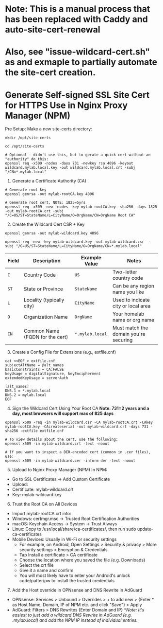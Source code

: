 # Note: This is a manual process that has been replaced with Caddy and auto-site-cert-renewal
# Also, see "issue-wildcard-cert.sh" as and exmaple to partially automate the site-cert creation.
# Generate Self-signed SSL Site Cert for HTTPS Use in Nginx Proxy Manager (NPM)
Pre Setup:
Make a new site-certs directory:
```
mkdir /opt/site-certs

cd /opt/site-certs

# Optional - didn't use this, but to gerate a quick cert without an "authority" do this:
openssl req -x509 -nodes -days 731 -newkey rsa:4096 -keyout wildcard.mylab.local.key -out wildcard.mylab.local.crt -subj "/CN=*.mylab.local"
```

1. Generate a Certificate Authority (CA)
```
# Generate root key
openssl genrsa -out mylab-rootCA.key 4096

# Generate root cert, NOTE: 1825=5yrs
openssl req -x509 -new -nodes -key mylab-rootCA.key -sha256 -days 1825 -out mylab-rootCA.crt -subj "/C=US/ST=StateName/L=CityName/O=OrgName/CN=OrgName Root CA"
```

2. Create the Wildcard Cert CSR + Key
```
openssl genrsa -out mylab-wildcard.key 4096

openssl req -new -key mylab-wildcard.key -out mylab-wildcard.csr  -subj "/C=US/ST=StateName/L=CityName/O=OrgName/CN=*.mylab.local"
```

| Field | Description                          | Example Value        | Notes                                            |
|-------|--------------------------------------|----------------------|--------------------------------------------------|
| `C`   | Country Code                         | `US`                 | Two-letter country code                          |
| `ST`  | State or Province                    | `StateName`          | Can be any region name you like                  |
| `L`   | Locality (typically city)            | `CityName`			  | Used to indicate city or local area              |
| `O`   | Organization Name                    | `OrgName`            | Your homelab name or org name                    |
| `CN`  | Common Name (FQDN for the cert)      | `*.mylab.local`      | Must match the domain you're securing            |


3. Create a Config File for Extensions (e.g., extfile.cnf)
```
cat <<EOF > extfile.cnf
subjectAltName = @alt_names
basicConstraints = CA:FALSE
keyUsage = digitalSignature, keyEncipherment
extendedKeyUsage = serverAuth

[alt_names]
DNS.1 = *.mylab.local
DNS.2 = mylab.local
EOF
```

4. Sign the Wildcard Cert Using Your Root CA
**Note: 731=2 years and a day, most browsers will support max of 825 days**
```
openssl x509 -req -in mylab-wildcard.csr -CA mylab-rootCA.crt -CAkey mylab-rootCA.key -CAcreateserial -out mylab-wildcard.crt -days 731 -sha256 -extfile extfile.cnf

# To view details about the cert, use the following:
openssl x509 -in mylab-wildcard.crt -text -noout

# If you want to inspect a DER-encoded cert (common in .cer files), use:
openssl x509 -in mylab-wildcard.cer -inform der -text -noout
```

5. Upload to Nginx Proxy Manager (NPM)
In NPM:
- Go to SSL Certificates -> Add Custom Certificate
- Upload:
- Certificate: mylab-wildcard.crt
- Key: mylab-wildcard.key

6. Trust the Root CA on All Devices
- Import mylab-rootCA.crt into:
- Windows: certmgr.msc -> Trusted Root Certification Authorities
- macOS: Keychain Access -> System -> Trust Always
- Linux: Copy to /usr/local/share/ca-certificates/, then run sudo update-ca-certificates
- Mobile Devices: Usually in Wi-Fi or security settings
	- For example, on Android, Open Settings > Security & privacy > More security settings > Encryption & Credentials
	- Tap Install a certificate > CA certificate
	- Choose the location where you saved the file (e.g. Downloads)
	- Select the crt file
	- Give it a name and confirm
	- You will most likely have to enter your Android's unlock code/patter/pw to install the trusted credentials

7. Add the Host override in OPNsense and DNS Rewrite in AdGuard
- OPNsense: Services > Unbound > Overrides > + to add new > {Enter * as Host Name, Domain, IP of NPM etc. and click "Save"} > Apply
- AdGuard: Filters > DNS Rewrites {Enter Domain and IP}
**Note: It's easiest to just add a wildcard DNS Rewrite in AdGuard (e.g. *.mylab.local) and add the NPM IP instead of individual entries.**
